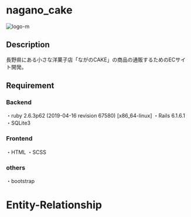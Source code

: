 # nagano_cake
![logo-m](https://user-images.githubusercontent.com/106795266/180699711-b76a2525-8cb3-4699-8765-ca723b39a42a.png)

## Description
長野県にある小さな洋菓子店「ながのCAKE」の商品の通販するためのECサイト開発。

## Requirement
### Backend
・ruby 2.6.3p62 (2019-04-16 revision 67580) [x86_64-linux]
・Rails 6.1.6.1
・SQLite3

### Frontend
・HTML
・SCSS

### others
・bootstrap

# Entity-Relationship
